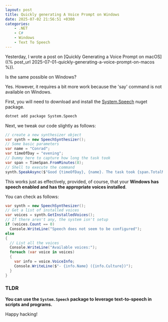 ```yaml
---
layout: post
title: Quickly generating A Voice Prompt on Windows
date: 2025-07-02 21:56:51 +0300
categories:
    - .NET
    - C#
    - Windows
    - Text To Speech
---
```


Yesterday, I wrote a post on [Quickly Generating a Voice Prompt on macOS]({% post_url 2025-07-01-quickly-generating-a-voice-prompt-on-macos %}).

Is the same possible on Windows?

Yes. However, it requires a bit more work because the 'say' command is not available on Windows.

First, you will need to download and install the [System.Speech](https://www.nuget.org/packages/System.Speech/) nuget package.

```bash
dotnet add package System.Speech
```

Next, we tweak our code slightly as follows:

```c#
// create a new synthesizer object
var synth = new SpeechSynthesizer();
// Some basic parameters
var name = "Conrad";
var timeOfDay = "evening";
// Dummy here to capture how long the task took
var span = TimeSpan.FromMinutes(8);
// Shell to execute the command
synth.SpeakAsync($"Good {timeOfDay}, {name}. The task took {span.TotalMinutes} minutes to execute");
```

This works just as effectively, provided, of course, that your **Windows has speech enabled and has the appropriate voices installed**.

You can check as follows:

```c#
var synth = new SpeechSynthesizer();
// Get a list of installed voices
var voices = synth.GetInstalledVoices();
// If there aren't any, the system isn't setup
if (voices.Count == 0)
  Console.WriteLine("Speech does not seem to be configured");
else
{
  // List all the voices
  Console.WriteLine("Available voices:");
  foreach (var voice in voices)
  {
    var info = voice.VoiceInfo;
    Console.WriteLine($"- {info.Name} ({info.Culture})");
  }
}
```

### TLDR

**You can use the `System.Speech` package to leverage text-to-speech in scripts and programs.**

Happy hacking!
